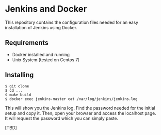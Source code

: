 # Jenkins and Docker
This repository contains the configuration files needed for an easy installation of Jenkins using Docker. 

## Requirements

- Docker installed and running
- Unix System (tested on Centos 7)

## Installing

```
$ git clone 
$ cd ...
$ make build 
$ docker exec jenkins-master cat /var/log/jenkins/jenkins.log
```

This will show you the Jenkins log. Find the password needed for the initial setup and copy it. 
Then, open your browser and access the localhost page. It will request the password which you can simply paste. 

[TBD]
